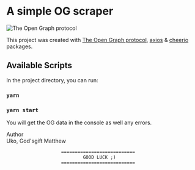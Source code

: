 # A simple OG scraper

![The Open Graph protocol](https://ogp.me/logo.png)

This project was created with [The Open Graph protocol](https://ogp.me/), [axios](https://www.npmjs.com/package/axios) & [cheerio](https://www.npmjs.com/package/cheerio) packages.

## Available Scripts

In the project directory, you can run:

### `yarn`

### `yarn start`

You will get the OG data in the console as well any errors.

Author \
Uko, God'sgift Matthew

                        ===========================
                                GOOD LUCK ;)
                        ===========================
